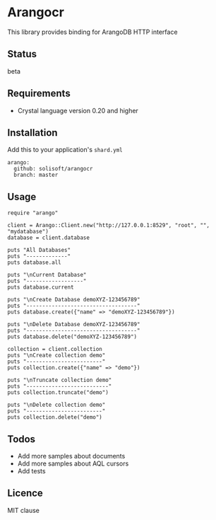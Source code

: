 # Arangocr

This library provides binding for ArangoDB HTTP interface

## Status

beta

## Requirements

* Crystal language version 0.20 and higher

## Installation

Add this to your application's `shard.yml`

````
arango:
  github: solisoft/arangocr
  branch: master
````

## Usage

````
require "arango"

client = Arango::Client.new("http://127.0.0.1:8529", "root", "", "mydatabase")
database = client.database

puts "All Databases"
puts "-------------"
puts database.all

puts "\nCurrent Database"
puts "------------------"
puts database.current

puts "\nCreate Database demoXYZ-123456789"
puts "-----------------------------------"
puts database.create({"name" => "demoXYZ-123456789"})

puts "\nDelete Database demoXYZ-123456789"
puts "-----------------------------------"
puts database.delete("demoXYZ-123456789")

collection = client.collection
puts "\nCreate collection demo"
puts "------------------------"
puts collection.create({"name" => "demo"})

puts "\nTruncate collection demo"
puts "--------------------------"
puts collection.truncate("demo")

puts "\nDelete collection demo"
puts "------------------------"
puts collection.delete("demo")
````

## Todos

* Add more samples about documents
* Add more samples about AQL cursors
* Add tests

## Licence

MIT clause